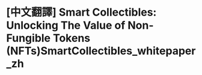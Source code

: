 # [中文翻譯] Smart Collectibles: Unlocking The Value of Non-Fungible Tokens (NFTs)SmartCollectibles_whitepaper_zh

